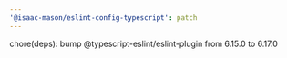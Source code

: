 ```yaml
---
'@isaac-mason/eslint-config-typescript': patch
---
```


chore(deps): bump @typescript-eslint/eslint-plugin from 6.15.0 to 6.17.0
